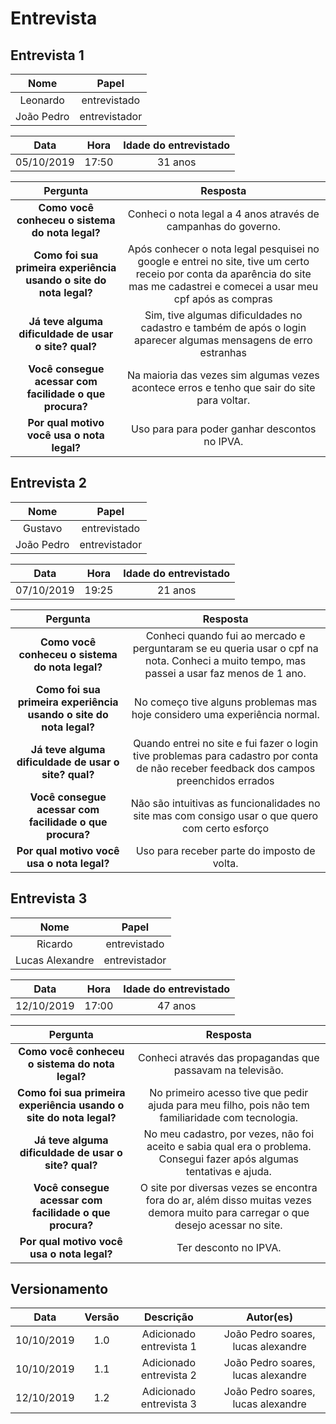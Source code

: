 # Entrevista

## Entrevista 1

|   Nome   | Papel |
|:--------:|:------:|
| Leonardo | entrevistado|
| João Pedro | entrevistador | 

|   Data   | Hora | Idade do entrevistado |
|:--------:|:------:|:------:|
|05/10/2019  |17:50 |31 anos|

|   Pergunta   | Resposta |
|:--------:|:------:|
|**Como você conheceu o sistema do nota legal?**  | Conheci o nota legal a 4 anos através de campanhas do governo.|
|**Como foi sua primeira experiência usando o site do nota legal?**  |Após conhecer o nota legal pesquisei no google e entrei no site, tive um certo receio por conta da aparência do site mas me cadastrei e comecei a usar meu cpf após as compras|
|**Já teve alguma dificuldade de usar o site? qual?**  | Sim, tive algumas dificuldades no cadastro e também de após o login aparecer algumas mensagens de erro estranhas|
|**Você consegue acessar com facilidade o que procura?**  | Na maioria das vezes sim algumas vezes acontece erros e tenho que sair do site para voltar.|
|**Por qual motivo você usa o nota legal?**  |Uso para para poder ganhar descontos no IPVA. |

## Entrevista 2

|   Nome   | Papel |
|:--------:|:------:|
| Gustavo | entrevistado|
| João Pedro | entrevistador | 

|   Data   | Hora | Idade do entrevistado |
|:--------:|:------:|:------:|
|07/10/2019|19:25|21 anos|

|   Pergunta   | Resposta |
|:--------:|:------:|
|**Como você conheceu o sistema do nota legal?**  | Conheci quando fui ao mercado e perguntaram se eu queria usar o cpf na nota. Conheci a muito tempo, mas passei a usar faz menos de 1 ano.|
|**Como foi sua primeira experiência usando o site do nota legal?**  |No começo tive alguns problemas mas hoje considero uma experiência normal.|
|**Já teve alguma dificuldade de usar o site? qual?**  | Quando entrei no site e fui fazer o login tive problemas para cadastro por conta de não receber feedback dos campos preenchidos errados|
**Você consegue acessar com facilidade o que procura?**  | Não são intuitivas as funcionalidades no site mas com consigo usar o que quero com certo esforço |
|**Por qual motivo você usa o nota legal?**  |Uso para receber parte do imposto de volta.|


## Entrevista 3

|   Nome   | Papel |
|:--------:|:------:|
| Ricardo | entrevistado|
| Lucas Alexandre | entrevistador | 

|   Data   | Hora | Idade do entrevistado |
|:--------:|:------:|:------:|
|12/10/2019|17:00|47 anos|

|   Pergunta   | Resposta |
|:--------:|:------:|
|**Como você conheceu o sistema do nota legal?**  | Conheci através das propagandas que passavam na televisão.|
|**Como foi sua primeira experiência usando o site do nota legal?**  |No primeiro acesso tive que pedir ajuda para meu filho, pois não tem familiaridade com tecnologia.|
|**Já teve alguma dificuldade de usar o site? qual?**  | No meu cadastro, por vezes, não foi aceito e sabia qual era o problema. Consegui fazer após algumas tentativas e ajuda.|
**Você consegue acessar com facilidade o que procura?**  | O site por diversas vezes se encontra fora do ar, além disso muitas vezes demora muito para carregar o que desejo acessar no site.|
|**Por qual motivo você usa o nota legal?**  |Ter desconto no IPVA.|


## Versionamento

|   Data   | Versão |           Descrição           |             Autor(es)              |
|:--------:|:------:|:-----------------------------:|:----------------------------------:|
| 10/10/2019 |  1.0   |    Adicionado entrevista 1    |  João Pedro soares, lucas alexandre|
| 10/10/2019 |  1.1   |    Adicionado entrevista 2    |  João Pedro soares, lucas alexandre|
| 12/10/2019 |  1.2   |    Adicionado entrevista 3    |  João Pedro soares, lucas alexandre|